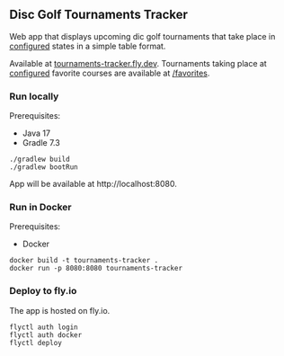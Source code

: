 ## Disc Golf Tournaments Tracker

Web app that displays upcoming dic golf tournaments that take place in [configured](src/main/resources/application.properties#L8) states in a simple table format.

Available at [tournaments-tracker.fly.dev](https://tournaments-tracker.fly.dev/). 
Tournaments taking place at [configured](src/main/resources/application.properties#L9) favorite courses are available at [/favorites](https://tournaments-tracker.fly.dev/favorites).

### Run locally
Prerequisites:
- Java 17
- Gradle 7.3
```
./gradlew build
./gradlew bootRun
``` 
App will be available at http://localhost:8080.

### Run in Docker
Prerequisites:
- Docker
```
docker build -t tournaments-tracker .
docker run -p 8080:8080 tournaments-tracker
``` 
### Deploy to fly.io
The app is hosted on fly.io.
```
flyctl auth login
flyctl auth docker
flyctl deploy
``` 
